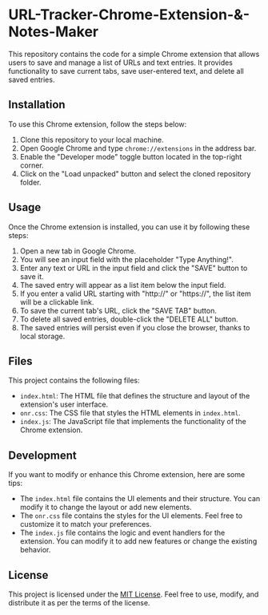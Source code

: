 # URL-Tracker-Chrome-Extension-&-Notes-Maker

This repository contains the code for a simple Chrome extension that allows users to save and manage a list of URLs and text entries. It provides functionality to save current tabs, save user-entered text, and delete all saved entries.

## Installation

To use this Chrome extension, follow the steps below:

1. Clone this repository to your local machine.
2. Open Google Chrome and type `chrome://extensions` in the address bar.
3. Enable the "Developer mode" toggle button located in the top-right corner.
4. Click on the "Load unpacked" button and select the cloned repository folder.

## Usage

Once the Chrome extension is installed, you can use it by following these steps:

1. Open a new tab in Google Chrome.
2. You will see an input field with the placeholder "Type Anything!".
3. Enter any text or URL in the input field and click the "SAVE" button to save it.
4. The saved entry will appear as a list item below the input field.
5. If you enter a valid URL starting with "http://" or "https://", the list item will be a clickable link.
6. To save the current tab's URL, click the "SAVE TAB" button.
7. To delete all saved entries, double-click the "DELETE ALL" button.
8. The saved entries will persist even if you close the browser, thanks to local storage.

## Files

This project contains the following files:

- `index.html`: The HTML file that defines the structure and layout of the extension's user interface.
- `onr.css`: The CSS file that styles the HTML elements in `index.html`.
- `index.js`: The JavaScript file that implements the functionality of the Chrome extension.

## Development

If you want to modify or enhance this Chrome extension, here are some tips:

- The `index.html` file contains the UI elements and their structure. You can modify it to change the layout or add new elements.
- The `onr.css` file contains the styles for the UI elements. Feel free to customize it to match your preferences.
- The `index.js` file contains the logic and event handlers for the extension. You can modify it to add new features or change the existing behavior.

## License

This project is licensed under the [MIT License](LICENSE). Feel free to use, modify, and distribute it as per the terms of the license.
